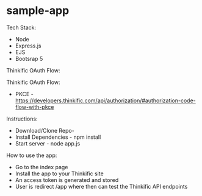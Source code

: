 # sample-app

Tech Stack:

- Node
- Express.js
- EJS
- Bootsrap 5

Thinkific OAuth Flow:

Thinkific OAuth Flow: 
- PKCE - https://developers.thinkific.com/api/authorization/#authorization-code-flow-with-pkce

Instructions:

- Download/Clone Repo-
- Install Dependencies - npm install
- Start server - node app.js

How to use the app:

- Go to the index page
- Install the app to your Thinkific site
- An access token is generated and stored
- User is redirect /app where then can test the Thinkific API endpoints
